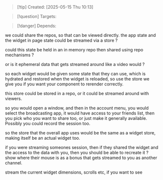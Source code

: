
>[!tip] Created: [2025-05-15 Thu 10:13]

>[!question] Targets: 

>[!danger] Depends: 

we could share the repos, so that can be viewed directly.
the app state and the widget in page state could be streamed via a store ?

could this state be held in an in memory repo then shared using repo mechanisms ?

or is it ephemeral data that gets streamed around like a video would ?

so each widget would be given some state that they can use, which is hydrated and restored when the widget is reloaded, so use the store we give you if you want your component to rerender correctly.

this store could be stored in a repo, or it could be streamed around with viewers.


so you would open a window, and then in the account menu, you would select the broadcasting app, it would have access to your friends list, then you pick who you want to share too, or just make it generally available.  Possibly you could record the session too.

so the store that the overall app uses would be the same as a widget store, making itself be an actual widget too.

if you were streaming someones session, then if they shared the widget and the access to the data with you, then you should be able to recreate it ?
show where their mouse is as a bonus that gets streamed to you as another channel.

stream the current widget dimensions, scrolls etc, if you want to see 